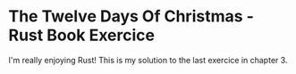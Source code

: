 # The Twelve Days Of Christmas - Rust Book Exercice

I'm really enjoying Rust! This is my solution to the last exercice in chapter 3.